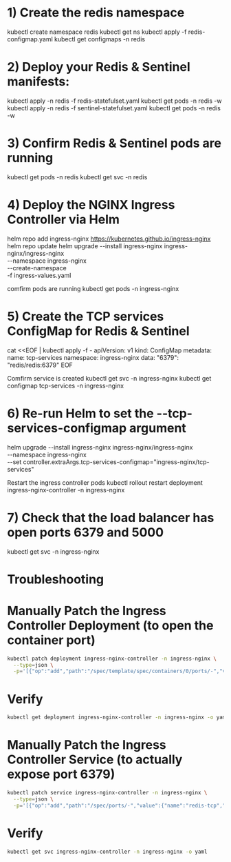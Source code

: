 # 1) Create the redis namespace
kubectl create namespace redis
kubectl get ns
kubectl apply -f redis-configmap.yaml
kubectl get configmaps -n redis

# 2) Deploy your Redis & Sentinel manifests:
kubectl apply -n redis -f redis-statefulset.yaml
kubectl get pods -n redis -w
kubectl apply -n redis -f sentinel-statefulset.yaml
kubectl get pods -n redis -w

# 3) Confirm Redis & Sentinel pods are running
kubectl get pods -n redis
kubectl get svc -n redis


# 4) Deploy the NGINX Ingress Controller via Helm
helm repo add ingress-nginx https://kubernetes.github.io/ingress-nginx
helm repo update
helm upgrade --install ingress-nginx ingress-nginx/ingress-nginx \
  --namespace ingress-nginx \
  --create-namespace \
  -f ingress-values.yaml

comfirm pods are running
kubectl get pods -n ingress-nginx

# 5) Create the TCP services ConfigMap for Redis & Sentinel
cat <<EOF | kubectl apply -f -
apiVersion: v1
kind: ConfigMap
metadata:
  name: tcp-services
  namespace: ingress-nginx
data:
  "6379": "redis/redis:6379"
EOF

Comfirm service is created
kubectl get svc -n ingress-nginx
kubectl get configmap tcp-services -n ingress-nginx


# 6) Re-run Helm to set the --tcp-services-configmap argument
helm upgrade --install ingress-nginx ingress-nginx/ingress-nginx \
  --namespace ingress-nginx \
  --set controller.extraArgs.tcp-services-configmap="ingress-nginx/tcp-services"

Restart the ingress controller pods
kubectl rollout restart deployment ingress-nginx-controller -n ingress-nginx


# 7) Check that the load balancer has open ports 6379 and 5000
kubectl get svc -n ingress-nginx


# Troubleshooting
# Manually Patch the Ingress Controller Deployment (to open the container port)
```bash
kubectl patch deployment ingress-nginx-controller -n ingress-nginx \
  --type=json \
  -p='[{"op":"add","path":"/spec/template/spec/containers/0/ports/-","value":{"containerPort":6379,"name":"redis-tcp","protocol":"TCP"}}]'

```
# Verify
```bash
kubectl get deployment ingress-nginx-controller -n ingress-nginx -o yaml

```
# Manually Patch the Ingress Controller Service (to actually expose port 6379)
```bash
kubectl patch service ingress-nginx-controller -n ingress-nginx \
  --type=json \
  -p='[{"op":"add","path":"/spec/ports/-","value":{"name":"redis-tcp","port":6379,"targetPort":6379,"protocol":"TCP"}}]'

```

# Verify
```bash
kubectl get svc ingress-nginx-controller -n ingress-nginx -o yaml

```